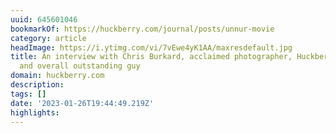 ```yaml
---
uuid: 645601046
bookmarkOf: https://huckberry.com/journal/posts/unnur-movie
category: article
headImage: https://i.ytimg.com/vi/7vEwe4yK1AA/maxresdefault.jpg
title: An interview with Chris Burkard, acclaimed photographer, Huckberry Ambassador,
  and overall outstanding guy
domain: huckberry.com
description:
tags: []
date: '2023-01-26T19:44:49.219Z'
highlights:
---
```



